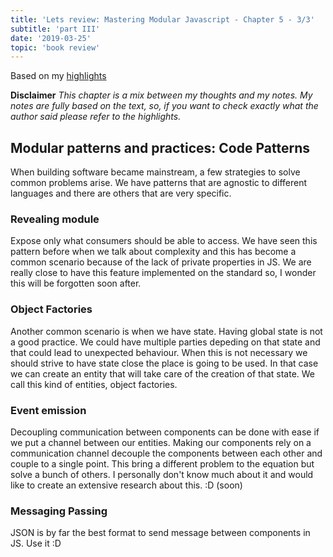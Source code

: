 ```yaml
---
title: 'Lets review: Mastering Modular Javascript - Chapter 5 - 3/3'
subtitle: 'part III'
date: '2019-03-25'
topic: 'book review'
---
```


Based on my [highlights](https://github.com/neomaxzero/m-quickreview/blob/master/mastering-modular-js/chapter-05.md)

**Disclaimer**
_This chapter is a mix between my thoughts and my notes.
My notes are fully based on the text, so, if you want to check exactly what the author said please refer to the highlights._

## Modular patterns and practices: Code Patterns

When building software became mainstream, a few strategies to solve common problems arise. We have patterns that are agnostic to different languages and there are others that are very specific.

### Revealing module

Expose only what consumers should be able to access. We have seen this pattern before when we talk about complexity and this has become a common scenario because of the lack of private properties in JS. We are really close to have this feature implemented on the standard so, I wonder this will be forgotten soon after.

### Object Factories

Another common scenario is when we have state. Having global state is not a good practice. We could have multiple parties depeding on that state and that could lead to unexpected behaviour. When this is not necessary we should strive to have state close the place is going to be used. In that case we can create an entity that will take care of the creation of that state. We call this kind of entities, object factories.

### Event emission

Decoupling communication between components can be done with ease if we put a channel between our entities. Making our components rely on a communication channel decouple the components between each other and couple to a single point. This bring a different problem to the equation but solve a bunch of others. I personally don't know much about it and would like to create an extensive research about this. :D (soon)

### Messaging Passing

JSON is by far the best format to send message between components in JS. Use it :D
